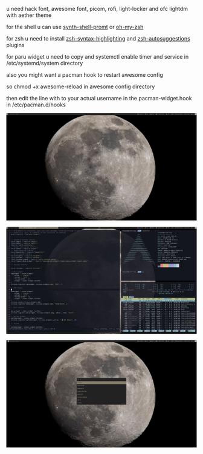 u need hack font, awesome font, picom, rofi, light-locker and ofc lightdm with aether theme


for the shell u can use [synth-shell-promt](https://github.com/andresgongora/synth-shell-prompt) or [oh-my-zsh](https://github.com/ohmyzsh/ohmyzsh)


for zsh u need to install [zsh-syntax-highlighting](https://github.com/zsh-users/zsh-syntax-highlighting) and [zsh-autosuggestions](https://github.com/zsh-users/zsh-autosuggestions) plugins


for paru widget u need to copy and systemctl enable timer and service in /etc/systemd/system directory


also you might want a pacman hook to restart awesome config

so chmod +x awesome-reload in awesome config directory

then edit the line with <user> to your actual username in the pacman-widget.hook in /etc/pacman.d/hooks

![alt text](https://github.com/relaxxx89/awesomewm-moon-theme/blob/main/main.png?raw=true)


![alt text](https://github.com/relaxxx89/awesomewm-moon-theme/blob/main/cli.png?raw=true)


![alt text](https://github.com/relaxxx89/awesomewm-moon-theme/blob/main/rofi.png?raw=true)
